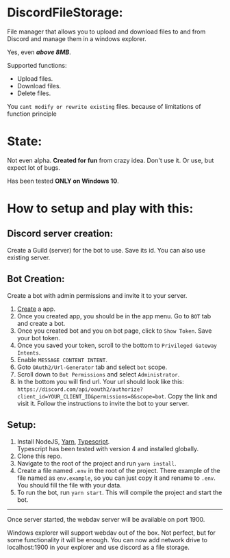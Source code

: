 # DiscordFileStorage:
File manager that allows you to upload and download files to and from Discord and manage them in a windows explorer. 

Yes, even ***above 8MB***.

Supported functions: 
- Upload files. 
- Download files.
- Delete files.

You ```cant modify or rewrite existing``` files. because of limitations of function principle

# State:
Not even alpha. **Created for fun** from crazy idea. Don't use it. 
Or use, but expect lot of bugs.

Has been tested __ONLY on Windows 10__.

# How to setup and play with this:

## __Discord server creation__:
Create a Guild (server) for the bot to use. Save its id. You can also use existing server.


## __Bot Creation__:
Create a bot with admin permissions and invite it to your server.
1. [Create](https://discord.com/developers/applications) a app.
3. Once you created app, you should be in the app menu. Go to ``BOT`` tab and create a bot.
2. Once you created bot and you on bot page, click to ```Show Token```. Save your bot token.
4. Once you saved your token, scroll to the bottom to ``Privileged Gateway Intents``. 
5. Enable ``MESSAGE CONTENT INTENT``. 
6. Goto ``OAuth2/Url-Generator`` tab and select ``bot`` scope.
7. Scroll down to ``Bot Permissions`` and select ``Administrator``.
8. In the bottom you will find url.  Your url should look like this: ``https://discord.com/api/oauth2/authorize?client_id=YOUR_CLIENT_ID&permissions=8&scope=bot``.
Copy the link and visit it. Follow the instructions to invite the bot to your server.


## Setup:
1. Install NodeJS, [Yarn](https://yarnpkg.com/), [Typescript](https://www.typescriptlang.org). \
Typescript has been tested with version 4 and installed globally. 
2. Clone this repo.
3. Navigate to the root of the project and run ``yarn install``.
4. Create a file named ``.env`` in the root of the project. There example of the file named as ``env.example``, so you can just copy it and rename to ```.env```. You should fill the file with your data.
5. To run the bot, run ``yarn start``. This will compile the project and start the bot.

___

Once server started, the webdav server will be available on port 1900. 


Windows explorer will support webdav out of the box. Not perfect, but for some functionality it will be enough. You can now add network drive to localhost:1900 in your explorer and use discord as a file storage.